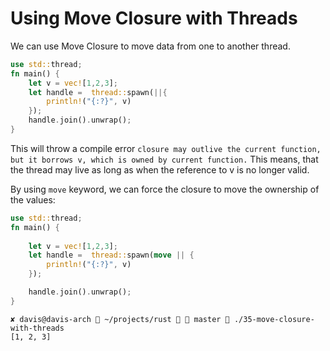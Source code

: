 # Using Move Closure with Threads

We can use Move Closure to move data from one to another thread.

```rust
use std::thread;
fn main() {
    let v = vec![1,2,3];
    let handle =  thread::spawn(||{
        println!("{:?}", v)
    });
    handle.join().unwrap();
}
```

This will throw a compile error `closure may outlive the current function, but it borrows v, which is owned by current function.` This means, that the thread may live as long as when the reference to v is no longer valid. 

By using `move` keyword, we can force the closure to move the ownership of the values:

```rust
use std::thread;
fn main() {
    
    let v = vec![1,2,3];
    let handle =  thread::spawn(move || {
        println!("{:?}", v)
    });

    handle.join().unwrap();
}
```

```
✘ davis@davis-arch  ~/projects/rust   master  ./35-move-closure-with-threads
[1, 2, 3]
```